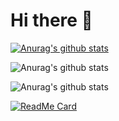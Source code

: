 # Hi there 👋


[![Anurag's github stats](https://github-readme-stats.vercel.app/api?username=sunrinint)](https://github.com/anuraghazra/github-readme-stats)


![Anurag's github stats](https://github-readme-stats.vercel.app/api?username=sunrinint&show_icons=true&theme=radical)


![Anurag's github stats](https://github-readme-stats.vercel.app/api?username=sunrinint&show_icons=true&theme=tokyonight)


[![ReadMe Card](https://github-readme-stats.vercel.app/api/pin/?username=anuraghazra&repo=github-readme-stats)](https://github.com/anuraghazra/github-readme-stats)
